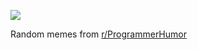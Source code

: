 ![](https://preview.redd.it/sonmx2bymauf1.png?width=320&crop=smart&auto=webp&s=59ea627995e9d5d12dab5dc8686f695e87c51563)

 Random memes from [r/ProgrammerHumor](https://www.reddit.com/r/ProgrammerHumor/)
